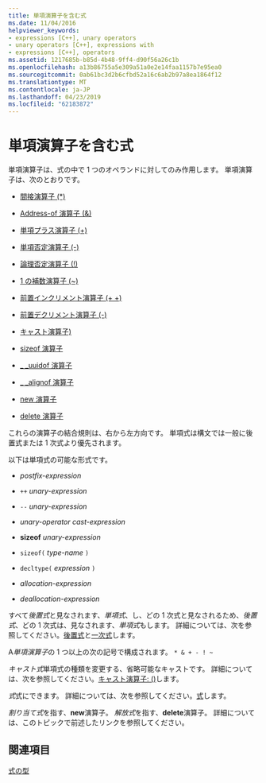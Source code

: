 ```yaml
---
title: 単項演算子を含む式
ms.date: 11/04/2016
helpviewer_keywords:
- expressions [C++], unary operators
- unary operators [C++], expressions with
- expressions [C++], operators
ms.assetid: 1217685b-b85d-4b48-9ff4-d90f56a26c1b
ms.openlocfilehash: a13b86755a5e309a51a0e2e14faa1157b7e95ea0
ms.sourcegitcommit: 0ab61bc3d2b6cfbd52a16c6ab2b97a8ea1864f12
ms.translationtype: MT
ms.contentlocale: ja-JP
ms.lasthandoff: 04/23/2019
ms.locfileid: "62183872"
---
```

# <a name="expressions-with-unary-operators"></a>単項演算子を含む式

単項演算子は、式の中で 1 つのオペランドに対してのみ作用します。 単項演算子は、次のとおりです。

- [間接演算子 (*)](../cpp/indirection-operator-star.md)

- [Address-of 演算子 (&)](../cpp/address-of-operator-amp.md)

- [単項プラス演算子 (+)](../cpp/unary-plus-and-negation-operators-plus-and.md)

- [単項否定演算子 (-)](../cpp/unary-plus-and-negation-operators-plus-and.md)

- [論理否定演算子 (!)](../cpp/logical-negation-operator-exclpt.md)

- [1 の補数演算子 (~)](../cpp/one-s-complement-operator-tilde.md)

- [前置インクリメント演算子 (+ +)](../cpp/prefix-increment-and-decrement-operators-increment-and-decrement.md)

- [前置デクリメント演算子 (-)](../cpp/prefix-increment-and-decrement-operators-increment-and-decrement.md)

- [キャスト演算子)](../cpp/cast-operator-parens.md)

- [sizeof 演算子](../cpp/sizeof-operator.md)

- [_ _uuidof 演算子](../cpp/uuidof-operator.md)

- [_ _alignof 演算子](../cpp/alignof-operator.md)

- [new 演算子](../cpp/new-operator-cpp.md)

- [delete 演算子](../cpp/delete-operator-cpp.md)

これらの演算子の結合規則は、右から左方向です。 単項式は構文では一般に後置式または 1 次式より優先されます。

以下は単項式の可能な形式です。

- *postfix-expression*

- `++` *unary-expression*

- `--` *unary-expression*

- *unary-operator* *cast-expression*

- **sizeof** *unary-expression*

- `sizeof(` *type-name* `)`

- `decltype(` *expression* `)`

- *allocation-expression*

- *deallocation-expression*

すべて*後置式*と見なされます、*単項式*、し、どの 1 次式と見なされるため、*後置式*、どの 1 次式は、見なされます、*単項式*もします。 詳細については、次を参照してください。[後置式](../cpp/postfix-expressions.md)と[一次式](../cpp/primary-expressions.md)します。

A*単項演算子*の 1 つ以上の次の記号で構成されます。 `* & + - ! ~`

*キャスト式*単項式の種類を変更する、省略可能なキャストです。 詳細については、次を参照してください。[キャスト演算子: ()](../cpp/cast-operator-parens.md)します。

*式*式にできます。 詳細については、次を参照してください。[式](../cpp/expressions-cpp.md)します。

*割り当て式*を指す、**new**演算子。 *解放式*を指す、**delete**演算子。 詳細については、このトピックで前述したリンクを参照してください。

## <a name="see-also"></a>関連項目

[式の型](../cpp/types-of-expressions.md)